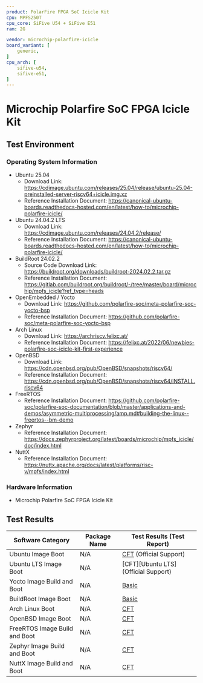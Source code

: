 ```yaml
---
product: PolarFire FPGA SoC Icicle Kit
cpu: MPFS250T
cpu_core: SiFive U54 + SiFive E51
ram: 2G

vendor: microchip-polarfire-icicle
board_variant: [
    generic,
]
cpu_arch: [
    sifive-u54,
    sifive-e51,
]
---
```


# Microchip Polarfire SoC FPGA Icicle Kit

## Test Environment

### Operating System Information

- Ubuntu 25.04
    - Download Link: https://cdimage.ubuntu.com/releases/25.04/release/ubuntu-25.04-preinstalled-server-riscv64+icicle.img.xz
    - Reference Installation Document: https://canonical-ubuntu-boards.readthedocs-hosted.com/en/latest/how-to/microchip-polarfire-icicle/
- Ubuntu 24.04.2 LTS
    - Download Link: https://cdimage.ubuntu.com/releases/24.04.2/release/
    - Reference Installation Document: https://canonical-ubuntu-boards.readthedocs-hosted.com/en/latest/how-to/microchip-polarfire-icicle/
- BuildRoot 24.02.2
    - Source Code Download Link: https://buildroot.org/downloads/buildroot-2024.02.2.tar.gz
    - Reference Installation Document: https://gitlab.com/buildroot.org/buildroot/-/tree/master/board/microchip/mpfs_icicle?ref_type=heads
- OpenEmbedded / Yocto
    - Download Link: https://github.com/polarfire-soc/meta-polarfire-soc-yocto-bsp
    - Reference Installation Document: https://github.com/polarfire-soc/meta-polarfire-soc-yocto-bsp
- Arch Linux
    - Download Link: https://archriscv.felixc.at/
    - Reference Installation Document: https://felixc.at/2022/06/newbies-polarfire-soc-icicle-kit-first-experience
- OpenBSD
  - Download Link: https://cdn.openbsd.org/pub/OpenBSD/snapshots/riscv64/
  - Reference Installation Document: https://cdn.openbsd.org/pub/OpenBSD/snapshots/riscv64/INSTALL.riscv64
- FreeRTOS
    - Reference Installation Document: https://github.com/polarfire-soc/polarfire-soc-documentation/blob/master/applications-and-demos/asymmetric-multiprocessing/amp.md#building-the-linux--freertos--bm-demo
- Zephyr
    - Reference Installation Document: https://docs.zephyrproject.org/latest/boards/microchip/mpfs_icicle/doc/index.html
- NuttX
    - Reference Installation Document: https://nuttx.apache.org/docs/latest/platforms/risc-v/mpfs/index.html

### Hardware Information

- Microchip Polarfire SoC FPGA Icicle Kit

## Test Results

| Software Category             | Package Name | Test Results (Test Report)           |
|-------------------------------|--------------|--------------------------------------|
| Ubuntu Image Boot             | N/A          | [CFT][Ubuntu] (Official Support)     |
| Ubuntu LTS Image Boot         | N/A          | [CFT][Ubuntu LTS] (Official Support) |
| Yocto Image Build and Boot    | N/A          | [Basic][Yocto]                       |
| BuildRoot Image Boot          | N/A          | [Basic][BuildRoot]                   |
| Arch Linux Boot               | N/A          | [CFT][Arch]                          |
| OpenBSD Image Boot            | N/A          | [CFT][OpenBSD]                       |
| FreeRTOS Image Build and Boot | N/A          | [CFT][FreeRTOS]                      |
| Zephyr Image Build and Boot   | N/A          | [CFT][Zephyr]                        |
| NuttX Image Build and Boot    | N/A          | [CFT][NuttX]                         |


[Ubuntu]: ./Ubuntu/README.md
[Ubuntu-LTS]: ./Ubuntu/README_LTS.md
[BuildRoot]: ./BuildRoot/README.md
[Yocto]: ./Yocto/README.md
[Arch]: ./ArchLinux/README.md
[OpenBSD]: ./OpenBSD/README.md
[FreeRTOS]: ./FreeRTOS/README.md
[Zephyr]: ./Zephyr/README.md
[NuttX]: ./NuttX/README.md

